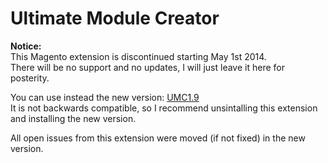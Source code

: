 Ultimate Module Creator 
=============

**Notice:**  
This Magento extension is discontinued starting May 1st 2014.  
There will be no support and no updates, I will just leave it here for posterity.  

You can use instead the new version: <a href="https://github.com/tzyganu/UMC1.9">UMC1.9</a>  
It is not backwards compatible, so I recommend unsintalling this extension and installing the new version.  

All open issues from this extension were moved (if not fixed) in the new version.
